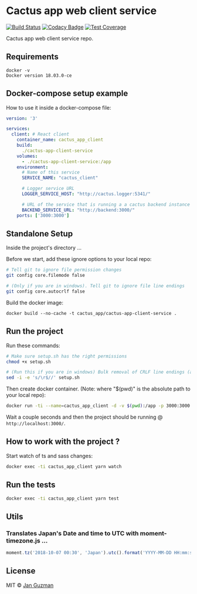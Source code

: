 # Cactus app web client service

[![Build Status](https://travis-ci.org/Krystian19/cactus-app-client-service.svg?branch=master)](https://travis-ci.org/Krystian19/cactus-app-client-service) [![Codacy Badge](https://api.codacy.com/project/badge/Grade/166aa4764f6244538723d85594ab60b7)](https://www.codacy.com/app/janfrancisco19/cactus-app-client-service?utm_source=github.com&amp;utm_medium=referral&amp;utm_content=Krystian19/cactus-app-client-service&amp;utm_campaign=Badge_Grade) [![Test Coverage](https://codecov.io/gh/Krystian19/cactus-app-client-service/branch/master/graph/badge.svg)](https://codecov.io/gh/Krystian19/cactus-app-client-service)

Cactus app web client service repo.

## Requirements
```
docker -v
Docker version 18.03.0-ce
```

## Docker-compose setup example
How to use it inside a docker-compose file:
```yaml
version: '3'

services:
  client: # React client
    container_name: cactus_app_client
    build:
      ./cactus-app-client-service
    volumes:
      - ./cactus-app-client-service:/app
    environment:          
      # Name of this service
      SERVICE_NAME: "cactus_client"

      # Logger service URL
      LOGGER_SERVICE_HOST: "http://cactus.logger:5341/"

      # URL of the service that is running a a cactus backend instance
      BACKEND_SERVICE_URL: "http://backend:3000/"
    ports: ['3000:3000']
```

## Standalone Setup

Inside the project's directory ...

Before we start, add these ignore options to your local repo:
```sh
# Tell git to ignore file permission changes
git config core.filemode false

# (Only if you are in windows). Tell git to ignore file line endings
git config core.autocrlf false
```

Build the docker image:
```
docker build --no-cache -t cactus_app/cactus-app-client-service .
```

## Run the project
Run these commands:
```sh
# Make sure setup.sh has the right permissions
chmod +x setup.sh

# (Run this if you are in windows) Bulk removal of CRLF line endings (avoid windows bug related to file line endings (CRLF))
sed -i -e 's/\r$//' setup.sh
```

Then create docker container. (Note: where "$(pwd)" is the absolute path to your local repo):
```sh
docker run -ti --name=cactus_app_client -d -v $(pwd):/app -p 3000:3000 cactus_app/cactus-app-client-service
```

Wait a couple seconds and then the project should be running @ ```http://localhost:3000/```.

## How to work with the project ?

Start watch of ts and sass changes:
```sh
docker exec -ti cactus_app_client yarn watch
```
## Run the tests
```sh
docker exec -ti cactus_app_client yarn test
```

## Utils

### Translates Japan's Date and time to UTC with moment-timezone.js ...
```js
moment.tz('2018-10-07 00:30', 'Japan').utc().format('YYYY-MM-DD HH:mm:ss A');
```

## License
MIT © [Jan Guzman](https://github.com/Krystian19)
